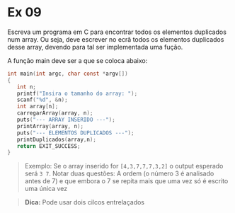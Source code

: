 # Ex 09

 Escreva um programa em C para encontrar todos os elementos duplicados num array. Ou seja, deve escrever no ecrã todos os elementos duplicados desse array, devendo para tal ser implementada uma fução.

 A função main deve ser a que se coloca abaixo:

 ```c
int main(int argc, char const *argv[])
{
    int n;
    printf("Insira o tamanho do array: ");
    scanf("%d", &n);
    int array[n];
    carregarArray(array, n);
    puts("--- ARRAY INSERIDO ---");
    printArray(array, n);
    puts("--- ELEMENTOS DUPLICADOS ---");
    printDuplicados(array,n);
    return EXIT_SUCCESS;
}
 ```

 > Exemplo: Se o array inserido for `[4,3,7,7,7,3,2]` o output esperado será `3 7`. Notar duas questões: A ordem (o número 3 é analisado antes de 7) e que embora o 7 se repita mais que uma vez só é escrito uma única vez


 >**Dica:** Pode usar dois cilcos entrelaçados